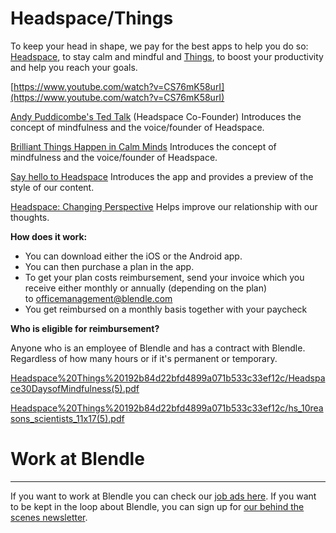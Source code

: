 # Headspace/Things

To keep your head in shape, we pay for the best apps to help you do so: [Headspace](https://www.headspace.com/), to stay calm and mindful and [Things](https://culturedcode.com/things/), to boost your productivity and help you reach your goals.

[https://www.youtube.com/watch?v=CS76mK58urI](https://www.youtube.com/watch?v=CS76mK58urI)

[Andy Puddicombe's Ted Talk](https://t.yesware.com/tt/ece03257990d5921619e6fdc733d2d4a7f943fe1/87642caf16dc20e2362d1062acafd1ee/3ee9e7c8591cf48c76de0cb75f7a0519/www.ted.com/talks/andy_puddicombe_all_it_takes_is_10_mindful_minutes) (Headspace Co-Founder) Introduces the concept of mindfulness and the voice/founder of Headspace.

[Brilliant Things Happen in Calm Minds](https://www.youtube.com/watch?v=lACf4O_eSt0) Introduces the concept of mindfulness and the voice/founder of Headspace.

[Say hello to Headspace](https://www.youtube.com/watch?v=CS76mK58urI) Introduces the app and provides a preview of the style of our content.

[Headspace: Changing Perspective](https://www.youtube.com/watch?v=iN6g2mr0p3Q) Helps improve our relationship with our thoughts.

**How does it work:**

- You can download either the iOS or the Android app.
- You can then purchase a plan in the app.
- To get your plan costs reimbursement, send your invoice which you receive either monthly or annually (depending on the plan) to [o](mailto:mariam@blendle.com)fficemanagement@blendle.com
- You get reimbursed on a monthly basis together with your paycheck

**Who is eligible for reimbursement?**

Anyone who is an employee of Blendle and has a contract with Blendle. Regardless of how many hours or if it's permanent or temporary.

[Headspace%20Things%20192b84d22bfd4899a071b533c33ef12c/Headspace30DaysofMindfulness(5).pdf](Headspace%20Things%20192b84d22bfd4899a071b533c33ef12c/Headspace30DaysofMindfulness(5).pdf)

[Headspace%20Things%20192b84d22bfd4899a071b533c33ef12c/hs_10reasons_scientists_11x17(5).pdf](Headspace%20Things%20192b84d22bfd4899a071b533c33ef12c/hs_10reasons_scientists_11x17(5).pdf)

# Work at Blendle

---

If you want to work at Blendle you can check our [job ads here](https://blendle.homerun.co/). If you want to be kept in the loop about Blendle, you can sign up for [our behind the scenes newsletter](https://blendle.homerun.co/yes-keep-me-posted/tr/apply?token=8092d4128c306003d97dd3821bad06f2).